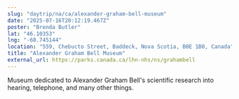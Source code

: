 ```yaml
---
slug: "daytrip/na/ca/alexander-graham-bell-museum"
date: "2025-07-16T20:12:19.467Z"
poster: "Brenda Butler"
lat: "46.10353"
lng: "-60.745144"
location: "559, Chebucto Street, Baddeck, Nova Scotia, B0E 1B0, Canada"
title: "Alexander Graham Bell Museum"
external_url: https://parks.canada.ca/lhn-nhs/ns/grahambell
---
```

Museum dedicated to Alexander Graham Bell's scientific research into hearing, telephone, and many other things.